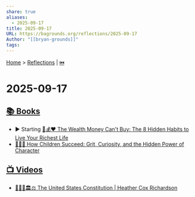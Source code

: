 ```yaml
---
share: true
aliases:
  - 2025-09-17
title: 2025-09-17
URL: https://bagrounds.org/reflections/2025-09-17
Author: "[[bryan-grounds]]"
tags:
---
```

[Home](../index.md) > [Reflections](./index.md) | [⏮️](./2025-09-16.md)  
# 2025-09-17  
## [📚 Books](../books/index.md)  
- ▶️ Starting [🚫💰❤️ The Wealth Money Can't Buy: The 8 Hidden Habits to Live Your Richest Life](../books/the-wealth-money-cant-buy-the-8-hidden-habits-to-live-your-richest-life.md)  
- [🧑‍🎓🌱 How Children Succeed: Grit, Curiosity, and the Hidden Power of Character](../books/how-children-succeed-grit-curiosity-and-the-hidden-power-of-character.md)  
  
## [📺 Videos](../videos/index.md)  
- [📜🇺🇸🏛️⚖️ The United States Constitution | Heather Cox Richardson](../videos/the-united-states-constitution-heather-cox-richardson.md)